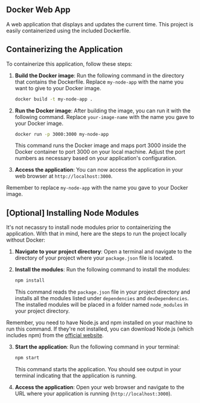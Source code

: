 ## Docker Web App

A web application that displays and updates the current time. This project is easily containerized using the included Dockerfile.

## Containerizing the Application

To containerize this application, follow these steps:

1. **Build the Docker image**: Run the following command in the directory that contains the Dockerfile. Replace `my-node-app` with the name you want to give to your Docker image.

    ```bash
    docker build -t my-node-app .
    ```

2. **Run the Docker image**: After building the image, you can run it with the following command. Replace `your-image-name` with the name you gave to your Docker image.

    ```bash
    docker run -p 3000:3000 my-node-app
    ```

    This command runs the Docker image and maps port 3000 inside the Docker container to port 3000 on your local machine. Adjust the port numbers as necessary based on your application's configuration.

3. **Access the application**: You can now access the application in your web browser at `http://localhost:3000`.

Remember to replace `my-node-app` with the name you gave to your Docker image.


## [Optional] Installing Node Modules

It's not necassry to install node modules prior to containerizing the application. With that in mind, here are the steps to run the project locally without Docker:

1. **Navigate to your project directory**: Open a terminal and navigate to the directory of your project where your `package.json` file is located.

2. **Install the modules**: Run the following command to install the modules:

    ```bash
    npm install
    ```

    This command reads the `package.json` file in your project directory and installs all the modules listed under `dependencies` and `devDependencies`. The installed modules will be placed in a folder named `node_modules` in your project directory.

Remember, you need to have Node.js and npm installed on your machine to run this command. If they're not installed, you can download Node.js (which includes npm) from the [official website](https://nodejs.org/).

3. **Start the application**: Run the following command in your terminal:

    ```bash
    npm start
    ```

    This command starts the application. You should see output in your terminal indicating that the application is running.

4. **Access the application**: Open your web browser and navigate to the URL where your application is running (`http://localhost:3000`).
